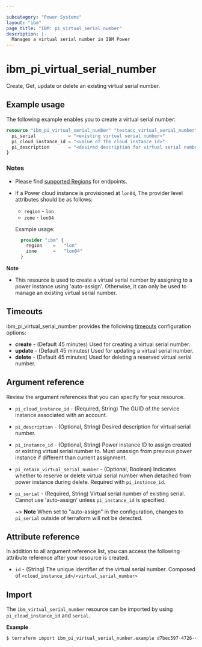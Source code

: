 ```yaml
---

subcategory: "Power Systems"
layout: "ibm"
page_title: "IBM: pi_virtual_serial_number"
description: |-
  Manages a virtual serial number in IBM Power
---
```


# ibm_pi_virtual_serial_number
Create, Get, update or delete an existing virtual serial number.

## Example usage
The following example enables you to create a virtual serial number:

```terraform
resource "ibm_pi_virtual_serial_number" "testacc_virtual_serial_number" {
  pi_serial            = "<existing virtual serial number>"
  pi_cloud_instance_id = "<value of the cloud_instance_id>"
  pi_description       = "<desired description for virtual serial number>"
}
```

### Notes
- Please find [supported Regions](https://cloud.ibm.com/apidocs/power-cloud#endpoint) for endpoints.
- If a Power cloud instance is provisioned at `lon04`, The provider level attributes should be as follows:
  - `region` - `lon`
  - `zone` - `lon04`
  
  Example usage:

  ```terraform
    provider "ibm" {
      region    =   "lon"
      zone      =   "lon04"
    }
  ```

**Note**
- This resource is used to create a virtual serial number by assigning to a power instance using 'auto-assign'. Otherwise, it can only be used to manage an existing virtual serial number.

## Timeouts

ibm_pi_virtual_serial_number provides the following [timeouts](https://www.terraform.io/docs/language/resources/syntax.html) configuration options:

- **create** - (Default 45 minutes) Used for creating a virtual serial number.
- **update** - (Default 45 minutes) Used for updating a virtual serial number.
- **delete** - (Default 45 minutes) Used for deleting a reserved virtual serial number.

## Argument reference
Review the argument references that you can specify for your resource. 

- `pi_cloud_instance_id` - (Required, String) The GUID of the service instance associated with an account. 
- `pi_description` - (Optional, String) Desired description for virtual serial number.
- `pi_instance_id` - (Optional, String) Power instance ID to assign created or existing virtual serial number to. Must unassign from previous power instance if different than current assignment.
- `pi_retain_virtual_serial_number` - (Optional, Boolean) Indicates whether to reserve or delete virtual serial number when detached from power instance during delete. Required with `pi_instance_id`.
- `pi_serial` - (Required, String) Virtual serial number of existing serial. Cannot use 'auto-assign' unless `pi_instance_id` is specified.

    ~> **Note** When set to "auto-assign" in the configuration, changes to `pi_serial` outside of terraform will not be detected. 

## Attribute reference
 In addition to all argument reference list, you can access the following attribute reference after your resource is created.

- `id` - (String) The unique identifier of the virtual serial number. Composed of `<cloud_instance_id>/<virtual_serial_number>`

## Import

The `ibm_virtual_serial_number` resource can be imported by using `pi_cloud_instance_id` and `serial`.

**Example**

```bash
$ terraform import ibm_pi_virtual_serial_number.example d7bec597-4726-451f-8a63-e62e6f19c32c/VS0762Y
```
